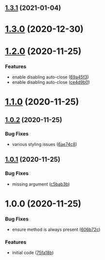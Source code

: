 ## [1.3.1](https://github.com/erdDEVcode/react-transaction-toasts/compare/v1.3.0...v1.3.1) (2021-01-04)

# [1.3.0](https://github.com/erdDEVcode/react-transaction-toasts/compare/v1.2.0...v1.3.0) (2020-12-30)

# [1.2.0](https://github.com/erdDEVcode/react-transaction-toasts/compare/v1.1.0...v1.2.0) (2020-11-25)


### Features

* enable disabling auto-close ([69a45f3](https://github.com/erdDEVcode/react-transaction-toasts/commit/69a45f33d0ea4797c6763b1e597870bb78cc2df2))
* enable disabling auto-close ([ce4d9b0](https://github.com/erdDEVcode/react-transaction-toasts/commit/ce4d9b06da8828bbbdb0c3e7f565afa68dc03908))

# [1.1.0](https://github.com/erdDEVcode/react-transaction-toasts/compare/v1.0.2...v1.1.0) (2020-11-25)

## [1.0.2](https://github.com/erdDEVcode/react-transaction-toasts/compare/v1.0.1...v1.0.2) (2020-11-25)


### Bug Fixes

* various styling issues ([6ae74c8](https://github.com/erdDEVcode/react-transaction-toasts/commit/6ae74c872cec3197683a4211e113db0db0104e00))

## [1.0.1](https://github.com/erdDEVcode/react-transaction-toasts/compare/v1.0.0...v1.0.1) (2020-11-25)


### Bug Fixes

* missing argument ([c5bab3b](https://github.com/erdDEVcode/react-transaction-toasts/commit/c5bab3b7c52dbf695f6dc190c9b5cc3225fb26cf))

# 1.0.0 (2020-11-25)


### Bug Fixes

* ensure method is always present ([606b72c](https://github.com/erdDEVcode/react-transaction-toasts/commit/606b72c1277bb70fab9770aaca942a690934a90c))


### Features

* initial code ([75fa18b](https://github.com/erdDEVcode/react-transaction-toasts/commit/75fa18bdc00a02c142a31a2d5c420365f89430fb))
